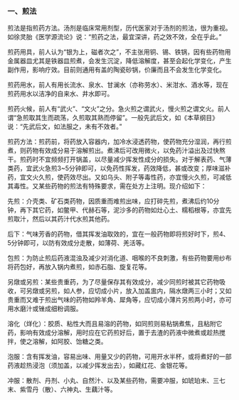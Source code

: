 ### 一、煎法

煎法是指煎药方法。汤剂是临床常用剂型，历代医家对于汤剂的煎法，很为重视。如徐灵胎《医学源流论》说：“煎药之法，最宜深讲，药之效不效，全在乎此。”

煎药用具，前人认为“银为上，磁者次之”，不主张用铜、锡、铁锅，因有些药物用金属器皿尤其是铁器皿煎煮，会发生沉淀，降低溶解度，甚至会起化学变化，产生副作用，影响疗效。目前则通用有盖的陶瓷砂锅，价廉而且不会发生化学变化。

煎药用水，前人有用长流水、泉水、甘澜水（亦称劳水）、米泔水、酒水等，现在煎药用水以洁净的自来水、井水即可。

煎药火候，前人有“武火”、“文火”之分。急火煎之谓武火，慢火煎之谓文火。前人谓“急煎取其生而疏荡，久煎取其熟而停留”。一般先武后文，如《本草纲目》说：“先武后文，如法服之，未有不效者。”

煎药方法：煎药前，将药放入容器内，加冷水浸透药物，使药物充分湿润，再行煎煮，则药物有效成分易于溶解煎出。煮沸后可改用微火，以免药汁溢出及过快熬干。煎药时不宜频频打开锅盖，以尽量减少挥发性成分的损失。对于解表药、气薄类药，宜武火急煎3~5分钟即可，以免药性挥发，药效降低，甚或改变；厚味滋补药，宜文火久煎，使药效尽出。又如乌头、附子等毒性药，亦宜慢火久煎，可减低其毒性。又某些药物的煎法有特殊要求，需在处方上注明。现介绍如下：

先煎：介壳类、矿石类药物，因质重而难煎出味，应打碎先煎，煮沸后约10分钟，再下其它药，如鳖甲、代赫石等，泥沙多的药物如灶心土、糯稻根等，亦宜先煎取汁，然后以其药汁代水煎其他药。

后下：气味芳香的药物，借其挥发油取效的，宜在一般药物即将煎好时下，煎4、5分钟即可，以防有效成分走散，如薄荷、羌活等。

包煎：为防止煎后药液混浊及减少对消化道、咽喉的不良刺激，有些药物要用纱布将药包好，再放入锅内煮煎，如赤石脂、旋复花等。

另燉或另煎：某些贵重药，为了尽量保存其有效成分，减少同煎时被其它药物吸收，可另燉或另煎，如人参，应切成小片，放入加盖盅内，隔水燉两三小时；又如贵重而又难于煎出气味的药物如羚羊角、犀角等，应切成小薄片另煎两小时，亦可用水磨汁或锉成细粉调服。

溶化（烊化）：胶质、粘性大而且易溶的药物，如同煎则易粘锅煮焦，且粘附它药，影响有效成分溶解，用时应在它药煎好后，置于去渣的药液中微煮或趁热搅拌，使之溶解，如阿胶、饴糖之类。

泡服：含有挥发油，容易出味、用量又少的药物，可用开水半杯，或将煮好的一部药液趁热浸泡（须加盖，以减少挥发出去），如藏红花、金银花等。

冲服：散剂、丹剂、小丸、自然汁、以及某些药物，需要冲服，如琥珀末、三七末、紫雪丹（散）、六神丸、生藕汁等。
